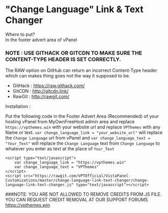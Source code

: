 # "Change Language" Link & Text Changer

Where to put?  
In the footer advert area of vPanel  

### NOTE : USE GITHACK OR GITCDN TO MAKE SURE THE CONTENT-TYPE HEADER IS SET CORRECTLY.  
The RAW option on GitHub can return an incorrect Content-Type header which can makes thing goes not the way it supposed to be.  
* GitHack : https://raw.githack.com/   
* GitCDN : http://gitcdn.link/    
* RawGit : http://rawgit.com/   

Installation :   

Put the following code in the Footer Advert Area (Recommended) of your hosting vPanel from MyOwnFreeHost admin area and replace `https://vpthemes.win` with your website url and replace `VPThemes` with any Name or text.
`var change_language_link = "your_website_url"` will replace the `Change Language` url from vPanel and `var change_language_text = "Your_Text"` will replace the `Change Language` text from `Change Language` to whatever you enter as text at the place of `Your_Text`

```
<script type="text/javascript">  
    var change_language_link = "https://vpthemes.win"
	var change_language_text = "VPThemes"
</script>  
<script src="https://rawgit.com/VPTOfficial/VistaPanel-Customizations/master/change-language-link-text-changer/change-language-link-text-changer.js" type="text/javascript"></script>  
```

###NOTE: YOU ARE NOT ALLOWED TO REMOVE CREDITS FROM JS FILE. YOU CAN REQUEST CREDIT REMOVAL AT OUR SUPPORT FORUMS https://vpthemes.win
